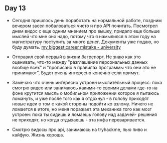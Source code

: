 ## Day 13

- Сегодня пришлось день поработать на нормальной работе, поздним вечером засел побаловаться чисто и про API почитать. Посмотрел днем видос с еще одним мнением про вышку, придало еще больше мыслей что мне оно надо, потому что я намылился в этом году на магистратуру поступить за много денег. Документы уже подаю, но буду думать. [my biggest career mistake - university](https://www.youtube.com/watch?v=-VbdVEOxiOc)

- Отправил свой первый в жизни багрепорт. Не знаю как это оценивать, что-то между "разглашение персональных данных вообще всех" и "прописано в правилах программы что они это не принимают". Будет очень интересно конечно если примут.

- Замечаю что очень интересно устроен мыслительный процесс: пока смотрю видео или занимаюсь какими-то своими делами где-то на фоне крутится мысль о мобильном приложении которое я пытаюсь ломануть, и уже после того как я отдохнул - в голову приходят новые идеи о том с какой стороны подойти ко взлому. Ничего не ломается в итоге, но меня поражает эта механика того как мозг устроен: пока ты сидишь и ломаешь голову над задачей- решения не приходят, но когда отдыхаешь - эта инфа переваривается.

- Смотрю видосы про api, занимаюсь на tryhackme, пью пиво и кайфую. Жизнь хороша.